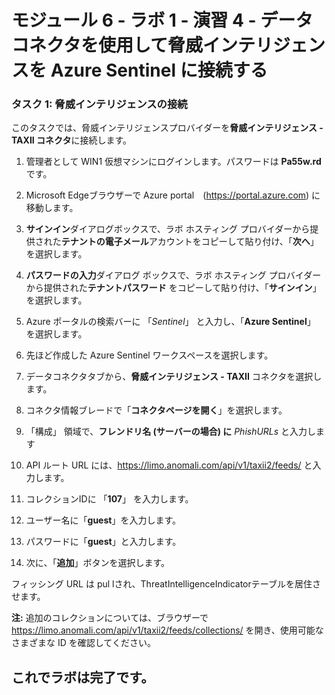 ﻿# モジュール 6 - ラボ 1 - 演習 4 - データコネクタを使用して脅威インテリジェンスを Azure Sentinel に接続する

### タスク 1: 脅威インテリジェンスの接続

このタスクでは、脅威インテリジェンスプロバイダーを**脅威インテリジェンス - TAXII コネクタ**に接続します。

1. 管理者として WIN1 仮想マシンにログインします。パスワードは **Pa55w.rd** です。  

2. Microsoft Edgeブラウザーで Azure portal　(https://portal.azure.com) に移動します。

3. **サインイン**ダイアログボックスで、ラボ ホスティング プロバイダーから提供された**テナントの電子メール**アカウントをコピーして貼り付け、「**次へ**」を選択します。

4. **パスワードの入力**ダイアログ ボックスで、ラボ ホスティング プロバイダーから提供された**テナントパスワード** をコピーして貼り付け、「**サインイン**」を選択します。

5. Azure ポータルの検索バーに 「*Sentinel*」 と入力し、「**Azure Sentinel**」 を選択します。

6. 先ほど作成した Azure Sentinel ワークスペースを選択します。

7. データコネクタタブから、**脅威インテリジェンス - TAXII** コネクタを選択します。

8. コネクタ情報ブレードで「**コネクタページを開く**」を選択します。

9. 「構成」 領域で、**フレンドリ名 (サーバーの場合) に** *PhishURLs* と入力します

10. API ルート URL には、https://limo.anomali.com/api/v1/taxii2/feeds/ と入力します。

11. コレクションIDに 「**107**」 を入力します。

12. ユーザー名に「**guest**」を入力します。

13. パスワードに「**guest**」と入力します。

14. 次に、「**追加**」ボタンを選択します。  

フィッシング URL は pul lされ、ThreatIntelligenceIndicatorテーブルを居住させます。 

**注:** 追加のコレクションについては、ブラウザーで https://limo.anomali.com/api/v1/taxii2/feeds/collections/ を開き、使用可能なさまざまな ID を確認してください。

## これでラボは完了です。
